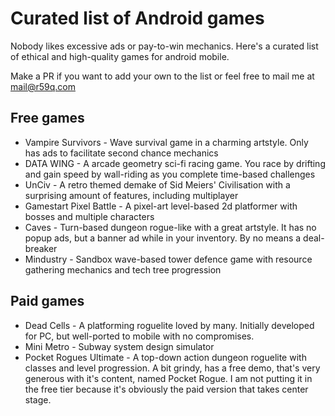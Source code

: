 # Curated list of Android games
Nobody likes excessive ads or pay-to-win mechanics. Here's a curated list of ethical and high-quality games for android mobile. 

Make a PR if you want to add your own to the list or feel free to mail me at mail@r59q.com 

## Free games

- Vampire Survivors - Wave survival game in a charming artstyle. Only has ads to facilitate second chance mechanics
- DATA WING - A arcade geometry sci-fi racing game. You race by drifting and gain speed by wall-riding as you complete time-based challenges 
- UnCiv - A retro themed demake of Sid Meiers' Civilisation with a surprising amount of features, including multiplayer 
- Gamestart Pixel Battle - A pixel-art level-based 2d platformer with bosses and multiple characters 
- Caves - Turn-based dungeon rogue-like with a great artstyle. It has no popup ads, but a banner ad while in your inventory. By no means a deal-breaker 
- Mindustry - Sandbox wave-based tower defence game with resource gathering mechanics and tech tree progression
## Paid games

- Dead Cells - A platforming roguelite loved by many. Initially developed for PC, but well-ported to mobile with no compromises.
- Mini Metro - Subway system design simulator 
- Pocket Rogues Ultimate - A top-down action dungeon roguelite with classes and level progression. A bit grindy, has a free demo, that's very generous with it's content, named Pocket Rogue. I am not putting it in the free tier because it's obviously the paid version that takes center stage. 